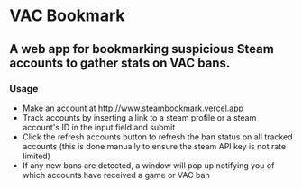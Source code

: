 # VAC Bookmark
## A web app for bookmarking suspicious Steam accounts to gather stats on VAC bans.
### Usage
- Make an account at http://www.steambookmark.vercel.app 
- Track accounts by inserting a link to a steam profile or a steam account's ID in the input field and submit
- Click the refresh accounts button to refresh the ban status on all tracked accounts (this is done manually to ensure the steam API key is not rate limited)
- If any new bans are detected, a window will pop up notifying you of which accounts have received a game or VAC ban

